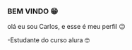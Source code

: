 ### BEM VINDO :grin:

olá
eu sou Carlos, e esse é meu perfil :wink:

-Estudante do curso alura :nerd_face:
